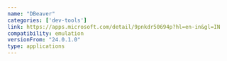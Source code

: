 ```yaml
---
name: "DBeaver"
categories: ['dev-tools']
link: https://apps.microsoft.com/detail/9pnkdr50694p?hl=en-in&gl=IN
compatibility: emulation
versionFrom: "24.0.1.0"
type: applications
---
```



